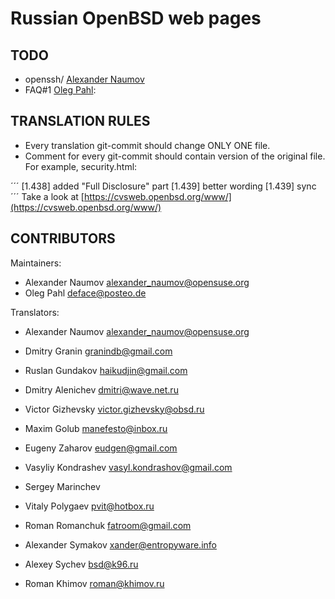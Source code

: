 # Russian OpenBSD web pages


## TODO

* openssh/ [Alexander Naumov](https://github.com/alexander-naumov)
* FAQ#1 [Oleg Pahl](https://github.com/oleg-pahl):


## TRANSLATION RULES

* Every translation git-commit should change ONLY ONE file.
* Comment for every git-commit should contain version of the original file.
For example, security.html:

´´´
[1.438] added "Full Disclosure" part
[1.439] better wording
[1.439] sync
´´´
Take a look at [https://cvsweb.openbsd.org/www/](https://cvsweb.openbsd.org/www/)


## CONTRIBUTORS

Maintainers:
* Alexander Naumov <alexander_naumov@opensuse.org>
* Oleg Pahl <deface@posteo.de>


Translators:
* Alexander Naumov <alexander_naumov@opensuse.org>
* Dmitry Granin <granindb@gmail.com>
* Ruslan Gundakov <haikudjin@gmail.com>

* Dmitry Alenichev <dmitri@wave.net.ru>
* Victor Gizhevsky <victor.gizhevsky@obsd.ru>
* Maxim Golub <manefesto@inbox.ru>
* Eugeny Zaharov <eudgen@gmail.com>
* Vasyliy Kondrashev <vasyl.kondrashov@gmail.com>
* Sergey Marinchev
* Vitaly Polygaev <pvit@hotbox.ru>
* Roman Romanchuk <fatroom@gmail.com>
* Alexander Symakov <xander@entropyware.info>
* Alexey Sychev <bsd@k96.ru>
* Roman Khimov <roman@khimov.ru>
